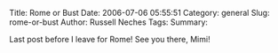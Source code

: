 Title: Rome or Bust
Date: 2006-07-06 05:55:51
Category: general
Slug: rome-or-bust
Author: Russell Neches
Tags: 
Summary: 


Last post before I leave for Rome! See you there, Mimi!
